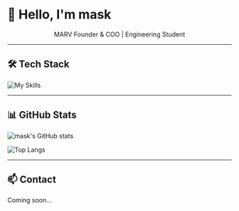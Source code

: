 # 👋 Hello, I'm mask

<p align="center">MARV Founder & COO | Engineering Student</p>


---

## 🛠️ Tech Stack

![My Skills](https://skillicons.dev/icons?i=java,py,html,js,nextjs,linux,redis,mariadb)

---

## 📊 GitHub Stats

![mask's GitHub stats](https://github-readme-stats.vercel.app/api?username=maskss-1202&show_icons=true&theme=tokyonight&count_private=true)

![Top Langs](https://github-readme-stats.vercel.app/api/top-langs/?username=maskss-1202&layout=compact&theme=tokyonight)

---

## 📫 Contact

Coming soon...
